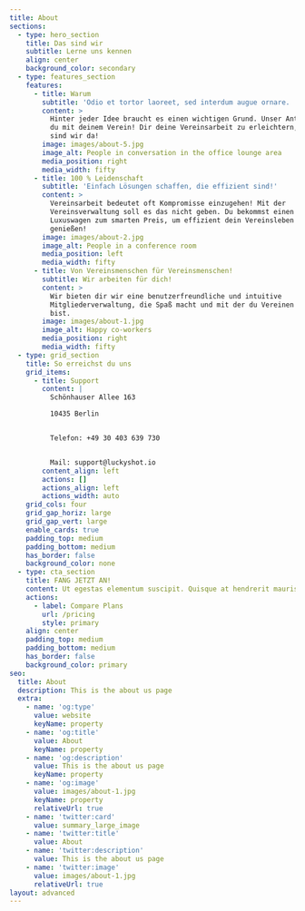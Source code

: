 ```yaml
---
title: About
sections:
  - type: hero_section
    title: Das sind wir
    subtitle: Lerne uns kennen
    align: center
    background_color: secondary
  - type: features_section
    features:
      - title: Warum
        subtitle: 'Odio et tortor laoreet, sed interdum augue ornare. '
        content: >
          Hinter jeder Idee braucht es einen wichtigen Grund. Unser Antrieb bist
          du mit deinem Verein! Dir deine Vereinsarbeit zu erleichtern, dafür
          sind wir da!
        image: images/about-5.jpg
        image_alt: People in conversation in the office lounge area
        media_position: right
        media_width: fifty
      - title: 100 % Leidenschaft
        subtitle: 'Einfach Lösungen schaffen, die effizient sind!'
        content: >
          Vereinsarbeit bedeutet oft Kompromisse einzugehen! Mit der
          Vereinsverwaltung soll es das nicht geben. Du bekommst einen absoluten
          Luxuswagen zum smarten Preis, um effizient dein Vereinsleben zu
          genießen!
        image: images/about-2.jpg
        image_alt: People in a conference room
        media_position: left
        media_width: fifty
      - title: Von Vereinsmenschen für Vereinsmenschen!
        subtitle: Wir arbeiten für dich!
        content: >
          Wir bieten dir wir eine benutzerfreundliche und intuitive
          Mitgliederverwaltung, die Spaß macht und mit der du Vereinen voraus
          bist. 
        image: images/about-1.jpg
        image_alt: Happy co-workers
        media_position: right
        media_width: fifty
  - type: grid_section
    title: So erreichst du uns
    grid_items:
      - title: Support
        content: |
          Schönhauser Allee 163

          10435 Berlin


          Telefon: +49 30 403 639 730


          Mail: support@luckyshot.io
        content_align: left
        actions: []
        actions_align: left
        actions_width: auto
    grid_cols: four
    grid_gap_horiz: large
    grid_gap_vert: large
    enable_cards: true
    padding_top: medium
    padding_bottom: medium
    has_border: false
    background_color: none
  - type: cta_section
    title: FANG JETZT AN!
    content: Ut egestas elementum suscipit. Quisque at hendrerit mauris.
    actions:
      - label: Compare Plans
        url: /pricing
        style: primary
    align: center
    padding_top: medium
    padding_bottom: medium
    has_border: false
    background_color: primary
seo:
  title: About
  description: This is the about us page
  extra:
    - name: 'og:type'
      value: website
      keyName: property
    - name: 'og:title'
      value: About
      keyName: property
    - name: 'og:description'
      value: This is the about us page
      keyName: property
    - name: 'og:image'
      value: images/about-1.jpg
      keyName: property
      relativeUrl: true
    - name: 'twitter:card'
      value: summary_large_image
    - name: 'twitter:title'
      value: About
    - name: 'twitter:description'
      value: This is the about us page
    - name: 'twitter:image'
      value: images/about-1.jpg
      relativeUrl: true
layout: advanced
---
```

